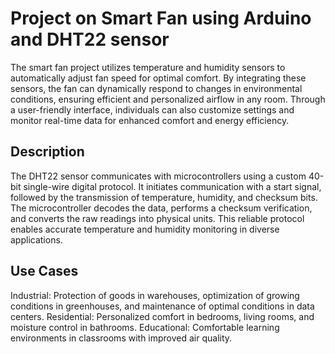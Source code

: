 # Project on Smart Fan using Arduino and DHT22 sensor

The smart fan project utilizes temperature and humidity sensors to automatically adjust fan speed for optimal comfort. By integrating these sensors, the fan can 
dynamically respond to changes in environmental conditions, ensuring efficient and personalized airflow in any room. Through a user-friendly interface, individuals can 
also customize settings and monitor real-time data for enhanced comfort and energy efficiency.

## Description

The DHT22 sensor communicates with microcontrollers using a custom 40-bit single-wire digital protocol. It initiates communication with a start signal, followed by the 
transmission of temperature, humidity, and checksum bits. The microcontroller decodes the data, performs a checksum verification, and converts the raw readings into 
physical units. This reliable protocol enables accurate temperature and humidity monitoring in diverse applications.

## Use Cases
Industrial: Protection of goods in warehouses, optimization of growing conditions in greenhouses, and maintenance of optimal conditions in data centers.
Residential: Personalized comfort in bedrooms, living rooms, and moisture control in bathrooms.
Educational: Comfortable learning environments in classrooms with improved air quality.
